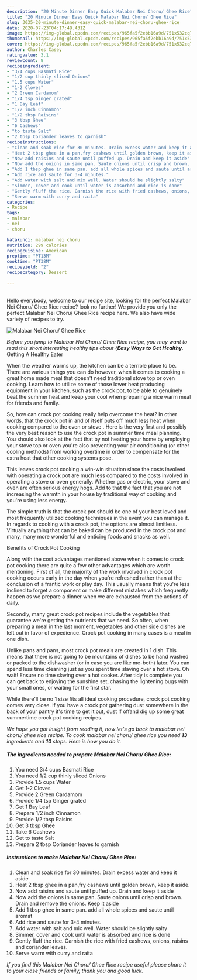 ```yaml
---
description: "20 Minute Dinner Easy Quick Malabar Nei Choru/ Ghee Rice"
title: "20 Minute Dinner Easy Quick Malabar Nei Choru/ Ghee Rice"
slug: 3035-20-minute-dinner-easy-quick-malabar-nei-choru-ghee-rice
date: 2020-07-23T04:17:48.431Z
image: https://img-global.cpcdn.com/recipes/965fa5f2ebb16a9d/751x532cq70/malabar-nei-choru-ghee-rice-recipe-main-photo.jpg
thumbnail: https://img-global.cpcdn.com/recipes/965fa5f2ebb16a9d/751x532cq70/malabar-nei-choru-ghee-rice-recipe-main-photo.jpg
cover: https://img-global.cpcdn.com/recipes/965fa5f2ebb16a9d/751x532cq70/malabar-nei-choru-ghee-rice-recipe-main-photo.jpg
author: Charles Casey
ratingvalue: 3.1
reviewcount: 8
recipeingredient:
- "3/4 cups Basmati Rice"
- "1/2 cup thinly sliced Onions"
- "1.5 cups Water"
- "1-2 Cloves"
- "2 Green Cardamom"
- "1/4 tsp Ginger grated"
- "1 Bay Leaf"
- "1/2 inch Cinnamon"
- "1/2 tbsp Raisins"
- "3 tbsp Ghee"
- "6 Cashews"
- "to taste Salt"
- "2 tbsp Coriander leaves to garnish"
recipeinstructions:
- "Clean and soak rice for 30 minutes. Drain excess water and keep it aside"
- "Heat 2 tbsp ghee in a pan,fry cashews until golden brown, keep it aside."
- "Now add raisins and saute until puffed up. Drain and keep it aside"
- "Now add the onions in same pan. Saute onions until crisp and brown. Drain and remove the onions. Keep it aside"
- "Add 1 tbsp ghee in same pan. add all whole spices and saute until aromat"
- "Add rice and saute for 3-4 minutes."
- "Add water with salt and mix well. Water should be slightly salty"
- "Simmer, cover and cook until water is absorbed and rice is done"
- "Gently fluff the rice. Garnish the rice with fried cashews, onions, raisins and coriander leaves."
- "Serve warm with curry and raita"
categories:
- Recipe
tags:
- malabar
- nei
- choru

katakunci: malabar nei choru 
nutrition: 299 calories
recipecuisine: American
preptime: "PT13M"
cooktime: "PT38M"
recipeyield: "2"
recipecategory: Dessert

---
```

<br>
Hello everybody, welcome to our recipe site, looking for the perfect Malabar Nei Choru/ Ghee Rice recipe? look no further! We provide you only the perfect Malabar Nei Choru/ Ghee Rice recipe here. We also have wide variety of recipes to try.
<br>


![Malabar Nei Choru/ Ghee Rice](https://img-global.cpcdn.com/recipes/965fa5f2ebb16a9d/751x532cq70/malabar-nei-choru-ghee-rice-recipe-main-photo.jpg)

<i>Before you jump to Malabar Nei Choru/ Ghee Rice recipe, you may want to read this short interesting healthy tips about {<strong>Easy Ways to Get Healthy</strong>.</i>
Getting A Healthy Eater


When the weather warms up, the kitchen can be a terrible place to be. There are various things you can do however, when it comes to cooking a great home made meal that doesn't need traditional stove top or oven cooking. Learn how to utilize some of those lower heat producing equipment in your kitchen, such as the crock pot, to be able to genuinely beat the summer heat and keep your cool when preparing a nice warm meal for friends and family.

So, how can crock pot cooking really help overcome the heat? In other words, that the crock pot in and of itself puts off much less heat when cooking compared to the oven or stove . Here is the very first and possibly the very best reason to use the crock pot in summer time meal planning. You should also look at the fact that by not heating your home by employing your stove top or oven you're also preventing your air conditioning (or other cooling methods) from working overtime in order to compensate for the extra heat that other cooking systems pose.

This leaves crock pot cooking a win-win situation since the costs involved with operating a crock pot are much less compared to the costs involved in operating a stove or oven generally. Whether gas or electric, your stove and oven are often serious energy hogs. Add to that the fact that you are not increasing the warmth in your house by traditional way of cooking and you're using less energy.

 The simple truth is that the crock pot should be one of your best loved and most frequently utilized cooking techniques in the event you can manage it. In regards to cooking with a crock pot, the options are almost limitless.  Virtually anything that can be baked can be produced in the crock pot and many, many more wonderful and enticing foods and snacks as well.

Benefits of Crock Pot Cooking

Along with the cost advantages mentioned above when it comes to crock pot cooking there are quite a few other advantages which are worth mentioning. First of all, the majority of the work involved in crock pot cooking occurs early in the day when you're refreshed rather than at the conclusion of a frantic work or play day. This usually means that you're less inclined to forget a component or make different mistakes which frequently happen as we prepare a dinner when we are exhausted from the actions of daily.

Secondly, many great crock pot recipes include the vegetables that guarantee we're getting the nutrients that we need. So often, when preparing a meal in the last moment, vegetables and other side dishes are left out in favor of expedience. Crock pot cooking in many cases is a meal in one dish.

 Unlike pans and pans, most crock pot meals are created in 1 dish. This means that there is not going to be mountains of dishes to be hand washed or packed to the dishwasher (or in case you are like me-both) later. You can spend less time cleaning just as you spent time slaving over a hot stove. Oh wait! Ensure no time slaving over a hot cooker. After tidy is complete you can get back to enjoying the sunshine set, chasing the lightening bugs with your small ones, or waiting for the first star.

While there'll be no 1 size fits all ideal cooking procedure, crock pot cooking comes very close. If you have a crock pot gathering dust somewhere in the back of your pantry it's time to get it out, dust if offand dig up some great summertime crock pot cooking recipes.


<i>We hope you got insight from reading it, now let's go back to malabar nei choru/ ghee rice recipe. To cook malabar nei choru/ ghee rice you need <strong>13</strong> ingredients and <strong>10</strong> steps. Here is how you do it.
</i>

##### The ingredients needed to prepare Malabar Nei Choru/ Ghee Rice:

1. You need 3/4 cups Basmati Rice
1. You need 1/2 cup thinly sliced Onions
1. Provide 1.5 cups Water
1. Get 1-2 Cloves
1. Provide 2 Green Cardamom
1. Provide 1/4 tsp Ginger grated
1. Get 1 Bay Leaf
1. Prepare 1/2 inch Cinnamon
1. Provide 1/2 tbsp Raisins
1. Get 3 tbsp Ghee
1. Take 6 Cashews
1. Get to taste Salt
1. Prepare 2 tbsp Coriander leaves to garnish


##### Instructions to make Malabar Nei Choru/ Ghee Rice:

1. Clean and soak rice for 30 minutes. Drain excess water and keep it aside
1. Heat 2 tbsp ghee in a pan,fry cashews until golden brown, keep it aside.
1. Now add raisins and saute until puffed up. Drain and keep it aside
1. Now add the onions in same pan. Saute onions until crisp and brown. Drain and remove the onions. Keep it aside
1. Add 1 tbsp ghee in same pan. add all whole spices and saute until aromat
1. Add rice and saute for 3-4 minutes.
1. Add water with salt and mix well. Water should be slightly salty
1. Simmer, cover and cook until water is absorbed and rice is done
1. Gently fluff the rice. Garnish the rice with fried cashews, onions, raisins and coriander leaves.
1. Serve warm with curry and raita




<i>If you find this Malabar Nei Choru/ Ghee Rice recipe useful please share it to your close friends or family, thank you and good luck.</i>
